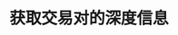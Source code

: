 ---
title: 获取交易对的深度信息
position_number: 9
type: get
description: /v1/public/q/depth
parameters:
    -
        name: symbol
        type: string
        mandatory: true
        default: N/A
        description: 交易对
        ranges:
    -
        name: level
        type:
        mandatory: true
        default:
        description: "档位（min:1,max:50）\t"
        ranges:
content_markdown: 注：**此方法不需要签名**
left_code_blocks:
    -
        code_block: "public void getKLine() {\r\n\tString text = HttpUtil.get(URL + \"/data/api/v1/getKLine?market=btc_usdt&type=1min&since=0\");\r\n\tSystem.out.println(text);\r\n}"
        title: Java
        language: java
right_code_blocks:
    -
        code_block: "{\n\t\"error\": {\n\t\t\"code\": \"\",\n\t\t\"msg\": \"\"\n\t},\n\t\"msgInfo\": \"\",\n\t\"result\": {\n\t\t\"a\": [],\n\t\t\"b\": [],\n\t\t\"s\": \"\",\n\t\t\"t\": 0,\n\t\t\"u\": 0\n\t},\n\t\"returnCode\": 0\n}"
        title: Response
        language: json
---